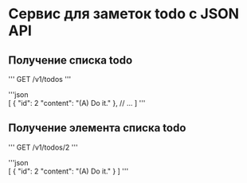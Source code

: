 # Сервис для заметок todo с JSON API

## Получение списка todo

'''
GET /v1/todos
'''

'''json  
[
    {
        "id": 2
        "content": "(A) Do it."
    },
    // ...
]
'''

## Получение элемента списка todo

'''
GET /v1/todos/2
'''

'''json  
[
    {
        "id": 2
        "content": "(A) Do it."
    }
]
'''
